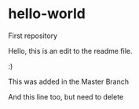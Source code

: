 # hello-world
First repository

Hello, this is an edit to the readme file.

:)

This was added in the Master Branch

And this line too, but need to delete

